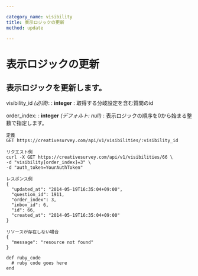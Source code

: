 ```yaml
---

category_name: visibility
title: 表示ロジックの更新
method: update

---
```


# 表示ロジックの更新

## 表示ロジックを更新します。

visibility_id _(必須)_:
: __integer__
: 取得する分岐設定を含む質問のid

order_index:
: __integer__ _(デフォルト: null)_
: 表示ロジックの順序を0から始まる整数で指定します。

~~~
定義
GET https://creativesurvey.com/api/v1/visibilities/:visibility_id

リクエスト例
curl -X GET https://creativesurvey.com/api/v1/visibilities/66 \
-d "visibility[order_index]=3" \
-d "auth_token=YourAuthToken"

レスポンス例
{
  "updated_at": "2014-05-19T16:35:04+09:00",
  "question_id": 1911,
  "order_index": 3,
  "inbox_id": 6,
  "id": 66,
  "created_at": "2014-05-19T16:35:04+09:00"
}

リソースが存在しない場合
{
  "message": "resource not found"
}
~~~

~~~
def ruby_code
  # ruby code goes here
end
~~~

